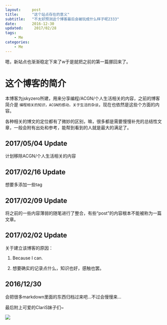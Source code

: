 ```yaml
---
layout:     post
title:      "这个站点存在的意义"
subtitle:   "不太好预测这个博客最后会被玩成什么样子呢2333"
date:       2016-12-30
updated:     2017/02/28
tags:
    - Me
categories:
    - Me
---
```


嗯，新站点也渐渐稳定下来了w于是就把之前的第一篇挪回来了。

<!--more-->

# 这个博客的简介

本博客为jskyzero所建，用来分享编程/ACGN/个人生活相关的内容，之前的博客简介是 `编程相关的知识，ACGN的感动，关于生活的杂谈`，现在也依然是这些个方面的内容。

各种相关的博文的定位都有了微妙的区别，嘛，很多都是需要慢慢补充的总结性文章，一般会附有出处和参考，能帮到看到的人就是最大的满足了。

## 2017/05/04 Update

计划移除ACGN/个人生活相关的内容

## 2017/02/16 Update

想要多添加一些tag

## 2017/02/09 Update

将之前的一些内容薄弱的随笔进行了整合，有些“post”的内容根本不能被称为一篇文章。

## 2017/02/02 Update

关于建立该博客的原因：

1. Because I can.

2. 想要确实的记录点什么，知识也好，感触也罢。

## 2016/12/30

会把很多markdown里面的东西归档过来吧...不过会慢慢来...

最后附上可爱的ClariS妹子们~

![](http://www.clarismusic.jp/images/enter/img_main.png)
